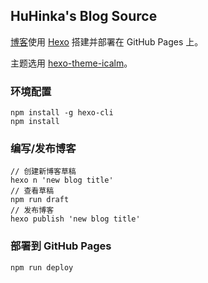 ## HuHinka's Blog Source

[博客]使用 [Hexo] 搭建并部署在 GitHub Pages 上。

主题选用 [hexo-theme-icalm]。

### 环境配置

```
npm install -g hexo-cli
npm install
```

### 编写/发布博客

```
// 创建新博客草稿
hexo n 'new blog title'
// 查看草稿
npm run draft
// 发布博客
hexo publish 'new blog title'
```

### 部署到 GitHub Pages

```
npm run deploy
```


[博客]: https://huhinka.github.io
[Hexo]: https://hexo.io/zh-cn/
[hexo-theme-icalm]: https://github.com/nameoverflow/hexo-theme-icalm
